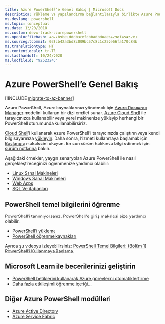```yaml
---
title: Azure PowerShell’e Genel Bakış | Microsoft Docs
description: Yükleme ve yapılandırma bağlantılarıyla birlikte Azure PowerShell’e genel bakış.
ms.devlang: powershell
ms.topic: conceptual
ms.date: 12/20/2018
ms.custom: devx-track-azurepowershell
ms.openlocfilehash: 4827b9be1dddb3cefcbbadbd0aed4298f45452e1
ms.sourcegitcommit: 038cb42a3bd8c009bc57c8c1c252e66fa170c84b
ms.translationtype: HT
ms.contentlocale: tr-TR
ms.lasthandoff: 10/24/2020
ms.locfileid: "92523243"
---
```

# <a name="overview-of-azure-powershell"></a>Azure PowerShell’e Genel Bakış

[!INCLUDE [migrate-to-az-banner](../../includes/migrate-to-az-banner.md)]

Azure PowerShell, Azure kaynaklarınızı yönetmek için [Azure Resource Manager](/azure/azure-resource-manager/resource-group-overview) modelini kullanan bir dizi cmdlet sunar. [Azure Cloud Shell](/azure/cloud-shell/overview) ile tarayıcınızda kullanabilir veya yerel makinenize yükleyip herhangi bir PowerShell oturumunda kullanabilirsiniz.

[Cloud Shell](/azure/cloud-shell/overview)’i kullanarak Azure PowerShell’i tarayıcınızda çalıştırın veya kendi bilgisayarınıza [yükleyin](install-azurerm-ps.md). Daha sonra, hizmeti kullanmaya başlamak için [Başlangıç](get-started-azureps.md) makalesini okuyun. En son sürüm hakkında bilgi edinmek için [sürüm notlarına](release-notes-azureps.md) bakın.

Aşağıdaki örnekler, yaygın senaryoları Azure PowerShell ile nasıl gerçekleştireceğinizi öğrenmenize yardımcı olabilir:

- [Linux Sanal Makineleri](/azure/virtual-machines/linux/powershell-samples?toc=/powershell/azure/toc.json)
- [Windows Sanal Makineleri](/azure/virtual-machines/windows/powershell-samples?toc=/powershell/azure/toc.json)
- [Web Apps](/azure/app-service-web/app-service-powershell-samples?toc=/powershell/azure/toc.json)
- [SQL Veritabanları](/azure/sql-database/sql-database-powershell-samples?toc=/powershell/azure/toc.json)

## <a name="learn-powershell-basics"></a>PowerShell temel bilgilerini öğrenme

PowerShell'i tanımıyorsanız, PowerShell'e giriş makalesi size yardımcı olabilir.

- [PowerShell’i yükleme](/powershell/scripting/install/installing-powershell)
- [PowerShell öğrenme kaynakları](/powershell/scripting/learn/more-powershell-learning)

Ayrıca şu videoyu izleyebilirsiniz: [PowerShell Temel Bilgileri: (Bölüm 1) PowerShell'i Kullanmaya Başlama](https://channel9.msdn.com/Blogs/Taste-of-Premier/PowerShellBasicsPart1).

## <a name="build-your-skills-with-microsoft-learn"></a>Microsoft Learn ile becerilerinizi geliştirin

- [PowerShell betiklerini kullanarak Azure görevlerini otomatikleştirme](/learn/modules/automate-azure-tasks-with-powershell/)
- [Daha fazla etkileşimli öğrenme içeriği...](/learn/browse/?term=powershell)

## <a name="other-azure-powershell-modules"></a>Diğer Azure PowerShell modülleri

- [Azure Active Directory](/powershell/module/activedirectory/)
- [Azure Service Fabric](/powershell/module/AzureRM.ServiceFabric/)
